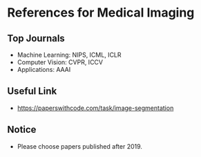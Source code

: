 # References for Medical Imaging

## Top Journals
* Machine Learning: NIPS, ICML, ICLR
* Computer Vision: CVPR, ICCV
* Applications: AAAI

## Useful Link
* https://paperswithcode.com/task/image-segmentation

## Notice
* Please choose papers published after 2019.
